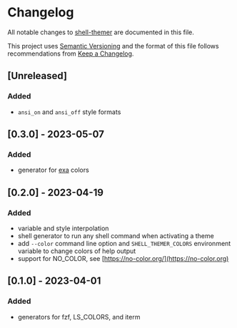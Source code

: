 # Changelog

All notable changes to [shell-themer](https://github.com/kotfu/shell-themer)
are documented in this file.

This project uses [Semantic Versioning](http://semver.org/spec/v2.0.0.html) and the
format of this file follows recommendations from
[Keep a Changelog](http://keepachangelog.com/en/1.0.0/).


## [Unreleased]

### Added

- `ansi_on` and `ansi_off` style formats


## [0.3.0] - 2023-05-07

### Added

- generator for [exa](https://the.exa.website/) colors


## [0.2.0] - 2023-04-19

### Added

- variable and style interpolation
- shell generator to run any shell command when activating a theme
- add `--color` command line option and `SHELL_THEMER_COLORS` environment
  variable to change colors of help output
- support for NO_COLOR, see [https://no-color.org/](https://no-color.org)


## [0.1.0] - 2023-04-01

### Added

- generators for fzf, LS_COLORS, and iterm


